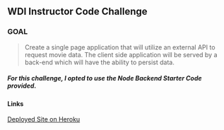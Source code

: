 ## WDI Instructor Code Challenge

### GOAL 

> Create a single page application that will utilize an external API to request movie data. The client side application will be served by a back-end which will have the ability to persist data.

##### For this challenge, I opted to use the Node Backend Starter Code provided.

#### Links

[Deployed Site on Heroku](https://infinite-refuge-10616.herokuapp.com/)
